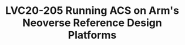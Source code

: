 ---
categories:
- lvc20
description: The Arm ServerReady compliance program provides a solution to ensure
  that the Arm servers comply to standards at both hardware and firmware interface.
  The Arm’s Server Architectural Compliance Suite (ACS) is such a solution and covers
  the compliance validation for hardware requirements (SBSA) and firmware requirements
  (SBBR).<br><br>This presentation talks about running ACS on Arm servers with specific
  focus on experiences of running ACS on Arm’s Neoverse Reference Design (RD) platforms.
  Key takeaways for audience include short introduction of SBSA and SBBR test cases,
  procedures of running ACS, important aspects at the platform software level for
  SBSA and SBBR compliance and ACS test results for Arm’s Neoverse RD platforms. This
  session acts as a quick start guide for running ACS on an Arm platform and uses
  Arm’s Neoverse Reference Design (RD) platform as an example.
image: /assets/images/featured-images/lvc20/LVC20-205.png
session_id: LVC20-205
session_room: '[Track 3] DataCenter'
session_slot:
  end_time: 2020-09-23 09:40
  start_time: 2020-09-23 09:15
session_speakers:
- speaker_bio: Pranav is a Software Engineer in the Open Source Software group at
    Arm. He works on platform software development for Arm&#39;s Neoverse enterprise
    reference platforms. His main focus has been on ServerReady compliance and enabling
    power management functionality for Neoverse platforms.
  speaker_company: Arm
  speaker_image: http://avatars.sched.co/e/51/11406052/avatar.jpg.320x320px.jpg?a79
  speaker_name: Pranav Madhu
  speaker_position: Software Engineer
  speaker_role: attendee, speaker
session_track: Data Center
tag: session
tags: Data Center
title: LVC20-205 Running ACS on Arm's Neoverse Reference Design Platforms
amazon_s3_presentation_url: https://static.linaro.org/connect/lvc20/presentations/LVC20-205-0.pdf
amazon_s3_video_url: https://static.linaro.org/connect/lvc20/videos/lvc20-205.mp4
---